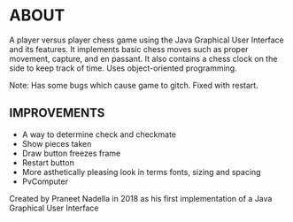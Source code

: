 # ABOUT
A player versus player chess game using the Java Graphical User Interface and its features. It implements basic chess moves such as proper movement, capture, and en passant. It also contains a chess clock on the side to keep track of time. Uses object-oriented programming.

Note: Has some bugs which cause game to gitch. Fixed with restart.

## IMPROVEMENTS
 - A way to determine check and checkmate
 - Show pieces taken
 - Draw button freezes frame
 - Restart button
 - More asthetically pleasing look in terms fonts, sizing and spacing
 - PvComputer
 
 
 Created by Praneet Nadella in 2018 as his first implementation of a Java Graphical User Interface
